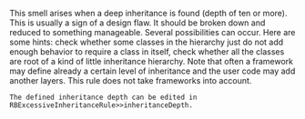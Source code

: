 This smell arises when a deep inheritance is found (depth of ten or more). This is usually a sign of a design flaw. It should be broken down and reduced to something manageable. 
Several possibilities can occur. Here are some hints: check whether some classes in the hierarchy just do not add enough behavior to require a class in itself, check whether all the classes are root of a kind of little inheritance hierarchy. Note that often a framework may define already a certain level of inheritance and the user code may add another layers. This rule does not take frameworks into account. 	
	
	The defined inheritance depth can be edited in RBExcessiveInheritanceRule>>inheritanceDepth.